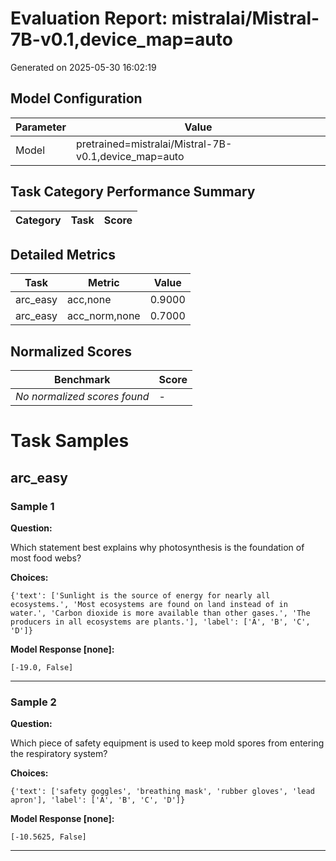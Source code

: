 # Evaluation Report: mistralai/Mistral-7B-v0.1,device_map=auto
Generated on 2025-05-30 16:02:19

## Model Configuration

| Parameter | Value |
| --------- | ----- |
| Model | pretrained=mistralai/Mistral-7B-v0.1,device_map=auto |

## Task Category Performance Summary

| Category | Task | Score |
| -------- | ---- | ----- |

## Detailed Metrics

| Task | Metric | Value |
| ---- | ------ | ----- |
| arc_easy | acc,none | 0.9000 |
| arc_easy | acc_norm,none | 0.7000 |

## Normalized Scores

| Benchmark | Score |
| --------- | ----- |
| *No normalized scores found* | - |

# Task Samples

## arc_easy

### Sample 1

**Question:**

Which statement best explains why photosynthesis is the foundation of most food webs?

**Choices:**

```
{'text': ['Sunlight is the source of energy for nearly all ecosystems.', 'Most ecosystems are found on land instead of in water.', 'Carbon dioxide is more available than other gases.', 'The producers in all ecosystems are plants.'], 'label': ['A', 'B', 'C', 'D']}
```

**Model Response [none]:**

```
[-19.0, False]
```

---

### Sample 2

**Question:**

Which piece of safety equipment is used to keep mold spores from entering the respiratory system?

**Choices:**

```
{'text': ['safety goggles', 'breathing mask', 'rubber gloves', 'lead apron'], 'label': ['A', 'B', 'C', 'D']}
```

**Model Response [none]:**

```
[-10.5625, False]
```

---
